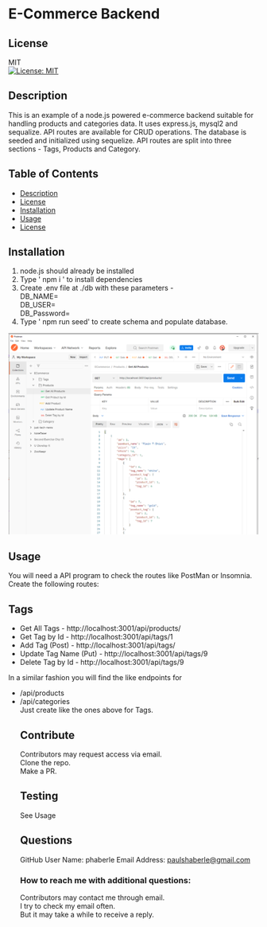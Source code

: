 # E-Commerce Backend

## License
MIT<br>
[![License: MIT](https://img.shields.io/badge/License-MIT-yellow.svg)](https://opensource.org/licenses/MIT)

## Description
This is an example of a node.js powered e-commerce backend suitable for handling products and categories data. It uses express.js, mysql2 and sequalize. API routes are available for CRUD operations. The database is seeded and initialized using sequelize. API routes are split into three sections - Tags, Products and Category.

## Table of Contents
* [Description](#description)
* [License](#license)
* [Installation](#installation)
* [Usage](#usage)
* [License](#license)

## Installation
<ol>
<li>node.js should already be installed </li>
<li> Type ' npm i ' to install dependencies </li>
<li> Create .env file at ./db with these parameters - <br>
    DB_NAME=<br>
    DB_USER=<br>
    DB_Password=<br>
     
<li> Type ' npm run seed' to create schema and populate database.
</ol>

![demo](/assets/image01.png)<br>
## Usage
You will need a API program to check the routes like PostMan or Insomnia. 
Create the following routes:
## Tags
<ul>
<li>Get All Tags - http://localhost:3001/api/products/ </li>
<li>Get Tag by Id - http://localhost:3001/api/tags/1 </li>
<li>Add Tag (Post) - http://localhost:3001/api/tags/ </li>
<li>Update Tag Name (Put) - http://localhost:3001/api/tags/9 </li>
<li>Delete Tag by Id - http://localhost:3001/api/tags/9
</ul>
In a similar fashion you will find the like endpoints for </br>
<ul>
<li> /api/products</li>
<li>/api/categories</li>
 Just create like the ones above for Tags.

## Contribute
Contributors may request access via email.<br>Clone the repo.<br>Make a PR.

## Testing
See Usage

## Questions
GitHub User Name: phaberle
Email Address: paulshaberle@gmail.com

### How to reach me with additional questions:
Contributors may contact me through email.<br>I try to check my email often.<br>But it may take a while to receive a reply.